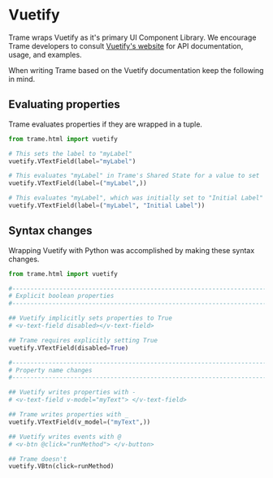 # Vuetify
Trame wraps Vuetify as it's primary UI Component Library. We encourage Trame developers to consult [Vuetify's website](https://vuetifyjs.com/en/introduction/why-vuetify/) for API documentation, usage, and examples.

When writing Trame based on the Vuetify documentation keep the following in mind.

## Evaluating properties 
Trame evaluates properties if they are wrapped in a tuple.
```python
from trame.html import vuetify 

# This sets the label to "myLabel"
vuetify.VTextField(label="myLabel") 

# This evaluates "myLabel" in Trame's Shared State for a value to set
vuetify.VTextField(label=("myLabel",)) 

# This evaluates "myLabel", which was initially set to "Initial Label"
vuetify.VTextField(label=("myLabel", "Initial Label")) 
```

## Syntax changes
Wrapping Vuetify with Python was accomplished by making these syntax changes.
```python
from trame.html import vuetify

#----------------------------------------------------------------------
# Explicit boolean properties
#----------------------------------------------------------------------

## Vuetify implicitly sets properties to True
# <v-text-field disabled></v-text-field> 

## Trame requires explicitly setting True
vuetify.VTextField(disabled=True) 

#----------------------------------------------------------------------
# Property name changes
#----------------------------------------------------------------------

## Vuetify writes properties with -
# <v-text-field v-model="myText"> </v-text-field>

## Trame writes properties with _
vuetify.VTextField(v_model=("myText",)) 

## Vuetify writes events with @
# <v-btn @click="runMethod"> </v-button>

## Trame doesn't
vuetify.VBtn(click=runMethod)

```
